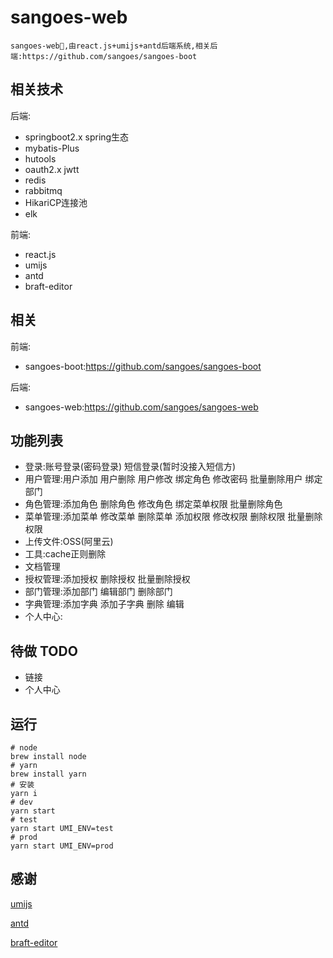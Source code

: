 # sangoes-web

    sangoes-web,由react.js+umijs+antd后端系统,相关后端:https://github.com/sangoes/sangoes-boot

## 相关技术

   后端:
   * springboot2.x spring生态
   * mybatis-Plus
   * hutools
   * oauth2.x jwtt
   * redis
   * rabbitmq
   * HikariCP连接池
   * elk
   
   前端:
   * react.js
   * umijs
   * antd
   * braft-editor

## 相关
    
   前端:
   
   * sangoes-boot:https://github.com/sangoes/sangoes-boot
   
   后端:
    
   * sangoes-web:https://github.com/sangoes/sangoes-web

## 功能列表

   * 登录:账号登录(密码登录) 短信登录(暂时没接入短信方)
   * 用户管理:用户添加 用户删除 用户修改 绑定角色 修改密码 批量删除用户 绑定部门
   * 角色管理:添加角色 删除角色 修改角色 绑定菜单权限 批量删除角色
   * 菜单管理:添加菜单 修改菜单 删除菜单 添加权限 修改权限 删除权限 批量删除权限
   * 上传文件:OSS(阿里云)
   * 工具:cache正则删除 
   * 文档管理
   * 授权管理:添加授权 删除授权 批量删除授权
   * 部门管理:添加部门 编辑部门 删除部门
   * 字典管理:添加字典 添加子字典 删除 编辑
   * 个人中心:
## 待做 TODO

   * 链接
   * 个人中心

## 运行
    # node
    brew install node
    # yarn
    brew install yarn
    # 安装
    yarn i
    # dev
    yarn start
    # test
    yarn start UMI_ENV=test
    # prod
    yarn start UMI_ENV=prod

## 感谢

[umijs](https://github.com/umijs/umi)

[antd](https://github.com/ant-design/ant-design)

[braft-editor](https://github.com/margox/braft-editor)
